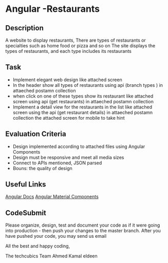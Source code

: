 # Angular -Restaurants



## Description

A website to display restaurants, There are types of restaurants or specialties such as home food or pizza and so on
The site displays the types of restaurants, and each type includes its restaurants

## Task


- Implement elegant web design like attached screen 
- In the header show all types of restaurants using api (branch types ) in attaeched postamn collection
- when click on one of these types show its restaurant like attached screen using api (get restaurants) in attaeched postamn collection 
- Implement a detail view for the restaurants in the list like attached screen using the api (get restaurant details) in attaeched postamn collection
the attached screen for mobile to take hint

## Evaluation Criteria
- Design implemented according to attached files using Angular Components
- Design must be responsive and meet all media sizes
- Connect to APIs mentioned, JSON parsed
- Bouns: the quality of design

## Useful Links
[Angular Docs](https://angular.io/docs)
[Angular Material Components](https://material.angular.io/components/categories)

## CodeSubmit
Please organize, design, test and document your code as if it were going into production - then push your changes to the master branch. After you have pushed your code, you may send us email 

All the best and happy coding,

The techcubics Team
Ahmed Kamal eldeen
